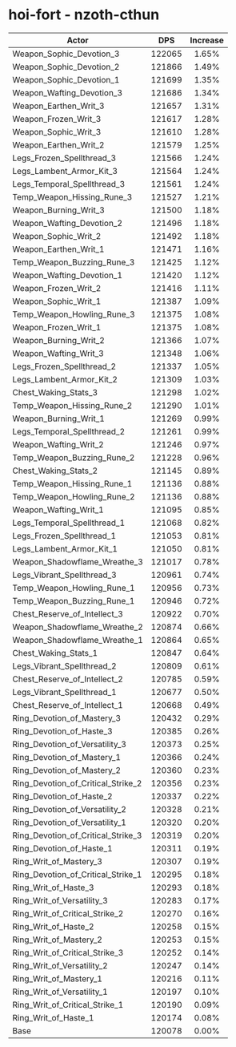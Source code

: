 # hoi-fort - nzoth-cthun
| Actor | DPS | Increase |
|---|:---:|:---:|
|Weapon_Sophic_Devotion_3|122065|1.65%|
|Weapon_Sophic_Devotion_2|121866|1.49%|
|Weapon_Sophic_Devotion_1|121699|1.35%|
|Weapon_Wafting_Devotion_3|121686|1.34%|
|Weapon_Earthen_Writ_3|121657|1.31%|
|Weapon_Frozen_Writ_3|121617|1.28%|
|Weapon_Sophic_Writ_3|121610|1.28%|
|Weapon_Earthen_Writ_2|121579|1.25%|
|Legs_Frozen_Spellthread_3|121566|1.24%|
|Legs_Lambent_Armor_Kit_3|121564|1.24%|
|Legs_Temporal_Spellthread_3|121561|1.24%|
|Temp_Weapon_Hissing_Rune_3|121527|1.21%|
|Weapon_Burning_Writ_3|121500|1.18%|
|Weapon_Wafting_Devotion_2|121496|1.18%|
|Weapon_Sophic_Writ_2|121492|1.18%|
|Weapon_Earthen_Writ_1|121471|1.16%|
|Temp_Weapon_Buzzing_Rune_3|121425|1.12%|
|Weapon_Wafting_Devotion_1|121420|1.12%|
|Weapon_Frozen_Writ_2|121416|1.11%|
|Weapon_Sophic_Writ_1|121387|1.09%|
|Temp_Weapon_Howling_Rune_3|121375|1.08%|
|Weapon_Frozen_Writ_1|121375|1.08%|
|Weapon_Burning_Writ_2|121366|1.07%|
|Weapon_Wafting_Writ_3|121348|1.06%|
|Legs_Frozen_Spellthread_2|121337|1.05%|
|Legs_Lambent_Armor_Kit_2|121309|1.03%|
|Chest_Waking_Stats_3|121298|1.02%|
|Temp_Weapon_Hissing_Rune_2|121290|1.01%|
|Weapon_Burning_Writ_1|121269|0.99%|
|Legs_Temporal_Spellthread_2|121261|0.99%|
|Weapon_Wafting_Writ_2|121246|0.97%|
|Temp_Weapon_Buzzing_Rune_2|121228|0.96%|
|Chest_Waking_Stats_2|121145|0.89%|
|Temp_Weapon_Hissing_Rune_1|121136|0.88%|
|Temp_Weapon_Howling_Rune_2|121136|0.88%|
|Weapon_Wafting_Writ_1|121095|0.85%|
|Legs_Temporal_Spellthread_1|121068|0.82%|
|Legs_Frozen_Spellthread_1|121053|0.81%|
|Legs_Lambent_Armor_Kit_1|121050|0.81%|
|Weapon_Shadowflame_Wreathe_3|121017|0.78%|
|Legs_Vibrant_Spellthread_3|120961|0.74%|
|Temp_Weapon_Howling_Rune_1|120956|0.73%|
|Temp_Weapon_Buzzing_Rune_1|120946|0.72%|
|Chest_Reserve_of_Intellect_3|120922|0.70%|
|Weapon_Shadowflame_Wreathe_2|120874|0.66%|
|Weapon_Shadowflame_Wreathe_1|120864|0.65%|
|Chest_Waking_Stats_1|120847|0.64%|
|Legs_Vibrant_Spellthread_2|120809|0.61%|
|Chest_Reserve_of_Intellect_2|120785|0.59%|
|Legs_Vibrant_Spellthread_1|120677|0.50%|
|Chest_Reserve_of_Intellect_1|120668|0.49%|
|Ring_Devotion_of_Mastery_3|120432|0.29%|
|Ring_Devotion_of_Haste_3|120385|0.26%|
|Ring_Devotion_of_Versatility_3|120373|0.25%|
|Ring_Devotion_of_Mastery_1|120366|0.24%|
|Ring_Devotion_of_Mastery_2|120360|0.23%|
|Ring_Devotion_of_Critical_Strike_2|120356|0.23%|
|Ring_Devotion_of_Haste_2|120337|0.22%|
|Ring_Devotion_of_Versatility_2|120328|0.21%|
|Ring_Devotion_of_Versatility_1|120320|0.20%|
|Ring_Devotion_of_Critical_Strike_3|120319|0.20%|
|Ring_Devotion_of_Haste_1|120311|0.19%|
|Ring_Writ_of_Mastery_3|120307|0.19%|
|Ring_Devotion_of_Critical_Strike_1|120295|0.18%|
|Ring_Writ_of_Haste_3|120293|0.18%|
|Ring_Writ_of_Versatility_3|120283|0.17%|
|Ring_Writ_of_Critical_Strike_2|120270|0.16%|
|Ring_Writ_of_Haste_2|120258|0.15%|
|Ring_Writ_of_Mastery_2|120253|0.15%|
|Ring_Writ_of_Critical_Strike_3|120252|0.14%|
|Ring_Writ_of_Versatility_2|120247|0.14%|
|Ring_Writ_of_Mastery_1|120216|0.11%|
|Ring_Writ_of_Versatility_1|120197|0.10%|
|Ring_Writ_of_Critical_Strike_1|120190|0.09%|
|Ring_Writ_of_Haste_1|120174|0.08%|
|Base|120078|0.00%|
